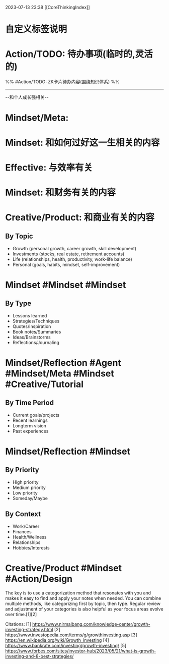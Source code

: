 2023-07-13 23:38
[[CoreThinkingIndex]]

# 自定义标签说明

# Action/TODO: 待办事项(临时的,灵活的)
%% #Action/TODO: ZK卡片待办内容(围绕知识体系) %%

---

--和个人成长强相关--
# Mindset/Meta:
# Mindset: 和如何过好这一生相关的内容
# Effective: 与效率有关
# Mindset: 和财务有关的内容
# Creative/Product: 和商业有关的内容
<!--SR:!2023-07-17,1,230-->

## By Topic

- Growth (personal growth, career growth, skill development)
- Investments (stocks, real estate, retirement accounts)
- Life (relationships, health, productivity, work-life balance)
- Personal (goals, habits, mindset, self-improvement)
# Mindset #Mindset #Mindset

## By Type

- Lessons learned
- Strategies/Techniques
- Quotes/Inspiration
- Book notes/Summaries
- Ideas/Brainstorms
- Reflections/Journaling
# Mindset/Reflection #Agent #Mindset/Meta #Mindset #Creative/Tutorial

## By Time Period

- Current goals/projects
- Recent learnings
- Longterm vision
- Past experiences
# Mindset/Reflection #Mindset

## By Priority

- High priority
- Medium priority
- Low priority
- Someday/Maybe

## By Context

- Work/Career
- Finances
- Health/Wellness
- Relationships
- Hobbies/Interests
# Creative/Product  #Mindset #Action/Design
The key is to use a categorization method that resonates with you and makes it easy to find and apply your notes when needed. You can combine multiple methods, like categorizing first by topic, then type. Regular review and adjustment of your categories is also helpful as your focus areas evolve over time.[1][2]

Citations:
[1] <https://www.nirmalbang.com/knowledge-center/growth-investing-strategy.html>
[2] <https://www.investopedia.com/terms/g/growthinvesting.asp>
[3] <https://en.wikipedia.org/wiki/Growth_investing>
[4] <https://www.bankrate.com/investing/growth-investing/>
[5] <https://www.forbes.com/sites/investor-hub/2023/05/21/what-is-growth-investing-and-8-best-strategies/>
